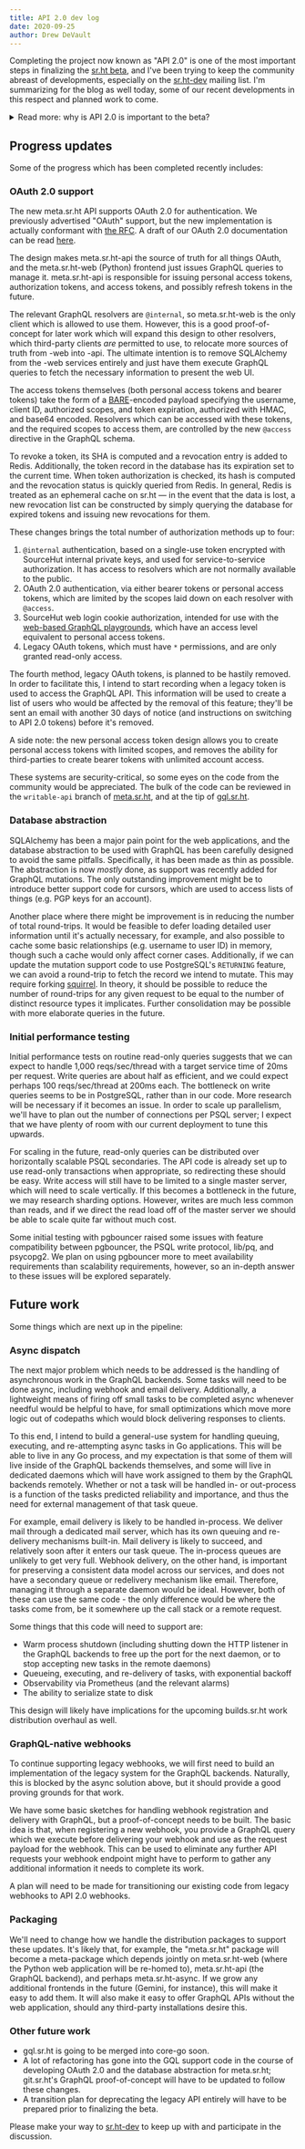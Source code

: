 ```yaml
---
title: API 2.0 dev log
date: 2020-09-25
author: Drew DeVault
---
```


Completing the project now known as "API 2.0" is one of the most important steps
in finalizing the [sr.ht beta](/alpha-details), and I've been trying to keep the
community abreast of developments, especially on the
[sr.ht-dev](https://lists.sr.ht/~sircmpwn/sr.ht-dev) mailing list. I'm
summarizing for the blog as well today, some of our recent developments in this
respect and planned work to come.

<details>
  <summary>Read more: why is API 2.0 is important to the beta?</summary>
  <p>
  SourceHut is a distributed system of "mini-services", each fulfilling its role
  in a particular domain &mdash; git.sr.ht handles git, builds.sr.ht handles CI,
  lists.sr.ht handles mailing lists, and so on. In order for these services to
  communicate effectively, good API design is critical. A good API is also
  necessary for SourceHut users to extend sr.ht with their own tools.

  <p>
  The legacy API was designed within the context of our Flask applications for
  the purpose of quickly meeting these needs during the design &amp; development
  of the sr.ht alpha. It's... not great. The RESTful design implies a tree-like
  structure, which does not map as well onto our data model &mdash; the "graph"
  of GraphQL does much better in this regard. Additionally, the implementation
  is somewhat inconsistent and leaves a lot to be desired in terms of
  robustness. The stronger type system of GraphQL enforces a baseline of
  consistency which, while achievable with the legacy approach, is much easier
  with the 2.0 approach.

  <p>
  The API design is an essential participant in proving the architecture design
  of sr.ht. In order to meet the confidence level we need to start the beta, we
  need a greater degree of confidence than the legacy approach offered. API 2.0
  meets this requirement. Additionally, stability is going to be important
  post-beta: this is our last opportunity to make a clean break with the legacy
  API and ship a better, more stable design into production which we can
  comfortably support for longer.
</details>

## Progress updates

Some of the progress which has been completed recently includes:

### OAuth 2.0 support

The new meta.sr.ht API supports OAuth 2.0 for authentication. We previously
advertised "OAuth" support, but the new implementation is actually conformant
with [the RFC](https://tools.ietf.org/html/rfc6749). A draft of our OAuth 2.0
documentation can be read [here](https://man.sr.ht/meta.sr.ht/oauth.md).

The design makes meta.sr.ht-api the source of truth for all things OAuth, and
the meta.sr.ht-web (Python) frontend just issues GraphQL queries to manage it.
meta.sr.ht-api is responsible for issuing personal access tokens, authorization
tokens, and access tokens, and possibly refresh tokens in the future.

The relevant GraphQL resolvers are `@internal`, so meta.sr.ht-web is the only
client which is allowed to use them. However, this is a good proof-of-concept
for later work which will expand this design to other resolvers, which
third-party clients *are* permitted to use, to relocate more sources of truth
from -web into -api. The ultimate intention is to remove SQLAlchemy from the
-web services entirely and just have them execute GraphQL queries to fetch the
necessary information to present the web UI.

The access tokens themselves (both personal access tokens and bearer tokens)
take the form of a [BARE](https://baremessages.org)-encoded payload specifying
the username, client ID, authorized scopes, and token expiration, authorized
with HMAC, and base64 encoded. Resolvers which can be accessed with these
tokens, and the required scopes to access them, are controlled by the new
`@access` directive in the GraphQL schema.

To revoke a token, its SHA is computed and a revocation entry is added to Redis.
Additionally, the token record in the database has its expiration set to the
current time. When token authorization is checked, its hash is computed and the
revocation status is quickly queried from Redis. In general, Redis is treated as
an ephemeral cache on sr.ht &mdash; in the event that the data is lost, a new
revocation list can be constructed by simply querying the database for expired
tokens and issuing new revocations for them.

These changes brings the total number of authorization methods up to four:

1. `@internal` authentication, based on a single-use token encrypted with
   SourceHut internal private keys, and used for service-to-service
   authorization. It has access to resolvers which are not normally available to
   the public.
2. OAuth 2.0 authentication, via either bearer tokens or personal access tokens,
   which are limited by the scopes laid down on each resolver with `@access`.
3. SourceHut web login cookie authorization, intended for use with the
   [web-based GraphQL playgrounds](https://meta.sr.ht/graphql), which have an
   access level equivalent to personal access tokens.
4. Legacy OAuth tokens, which must have `*` permissions, and are only granted
   read-only access.

The fourth method, legacy OAuth tokens, is planned to be hastily removed. In
order to facilitate this, I intend to start recording when a legacy token is used
to access the GraphQL API. This information will be used to create a list of
users who would be affected by the removal of this feature; they'll be sent an
email with another 30 days of notice (and instructions on switching to API 2.0
tokens) before it's removed.

A side note: the new personal access token design allows you to create personal
access tokens with limited scopes, and removes the ability for third-parties to
create bearer tokens with unlimited account access.

These systems are security-critical, so some eyes on the code from the community
would be appreciated. The bulk of the code can be reviewed in the `writable-api`
branch of [meta.sr.ht](https://git.sr.ht/~sircmpwn/meta.sr.ht/tree/writable-api),
and at the tip of [gql.sr.ht](https://git.sr.ht/~sircmpwn/gql.sr.ht).

### Database abstraction

SQLAlchemy has been a major pain point for the web applications, and the
database abstraction to be used with GraphQL has been carefully designed to
avoid the same pitfalls. Specifically, it has been made as thin as possible. The
abstraction is now *mostly* done, as support was recently added for GraphQL
mutations. The only outstanding improvement might be to introduce better support
code for cursors, which are used to access lists of things (e.g. PGP keys for an
account).

Another place where there might be improvement is in reducing the number of
total round-trips. It would be feasible to defer loading detailed user
information until it's actually necessary, for example, and also possible to
cache some basic relationships (e.g. username to user ID) in memory, though such
a cache would only affect corner cases. Additionally, if we can update the
mutation support code to use PostgreSQL's `RETURNING` feature, we can avoid a
round-trip to fetch the record we intend to mutate. This may require forking
[squirrel](https://github.com/Masterminds/squirrel). In theory, it should be
possible to reduce the number of round-trips for any given request to be equal
to the number of distinct resource types it implicates. Further consolidation
may be possible with more elaborate queries in the future.

### Initial performance testing

Initial performance tests on routine read-only queries suggests that we can
expect to handle 1,000 reqs/sec/thread with a target service time of 20ms per
request. Write queries are about half as efficient, and we could expect perhaps
100 reqs/sec/thread at 200ms each. The bottleneck on write queries seems to be
in PostgreSQL, rather than in our code. More research will be necessary if it
becomes an issue. In order to scale up parallelism, we'll have to plan out the
number of connections per PSQL server; I expect that we have plenty of room with
our current deployment to tune this upwards.

For scaling in the future, read-only queries can be distributed over
horizontally scalable PSQL secondaries. The API code is already set up to use
read-only transactions when appropriate, so redirecting these should be easy.
Write access will still have to be limited to a single master server, which will
need to scale vertically. If this becomes a bottleneck in the future, we may
research sharding options. However, writes are much less common than reads, and
if we direct the read load off of the master server we should be able to scale
quite far without much cost.

Some initial testing with pgbouncer raised some issues with feature
compatibility between pgbouncer, the PSQL write protocol, lib/pq, and psycopg2.
We plan on using pgbouncer more to meet availability requirements than
scalability requirements, however, so an in-depth answer to these issues will be
explored separately.

## Future work

Some things which are next up in the pipeline:

### Async dispatch

The next major problem which needs to be addressed is the handling of
asynchronous work in the GraphQL backends. Some tasks will need to be done
async, including webhook and email delivery. Additionally, a lightweight means
of firing off small tasks to be completed async whenever needful would be
helpful to have, for small optimizations which move more logic out of codepaths
which would block delivering responses to clients.

To this end, I intend to build a general-use system for handling queuing,
executing, and re-attempting async tasks in Go applications. This will be able
to live in any Go process, and my expectation is that some of them will live
inside of the GraphQL backends themselves, and some will live in dedicated
daemons which will have work assigned to them by the GraphQL backends remotely.
Whether or not a task will be handled in- or out-process is a function of the
tasks predicted reliability and importance, and thus the need for external
management of that task queue.

For example, email delivery is likely to be handled in-process. We deliver mail
through a dedicated mail server, which has its own queuing and re-delivery
mechanisms built-in. Mail delivery is likely to succeed, and relatively soon
after it enters our task queue. The in-process queues are unlikely to get very
full. Webhook delivery, on the other hand, is important for preserving a
consistent data model across our services, and does not have a secondary queue
or redelivery mechanism like email. Therefore, managing it through a separate
daemon would be ideal. However, both of these can use the same code - the only
difference would be where the tasks come from, be it somewhere up the call stack
or a remote request.

Some things that this code will need to support are:

- Warm process shutdown (including shutting down the HTTP listener in the
  GraphQL backends to free up the port for the next daemon, or to stop accepting
  new tasks in the remote daemons)
- Queueing, executing, and re-delivery of tasks, with exponential backoff
- Observability via Prometheus (and the relevant alarms)
- The ability to serialize state to disk

This design will likely have implications for the upcoming builds.sr.ht work
distribution overhaul as well.

### GraphQL-native webhooks

To continue supporting legacy webhooks, we will first need to build an
implementation of the legacy system for the GraphQL backends. Naturally, this is
blocked by the async solution above, but it should provide a good proving
grounds for that work.

We have some basic sketches for handling webhook registration and delivery with
GraphQL, but a proof-of-concept needs to be built. The basic idea is that, when
registering a new webhook, you provide a GraphQL query which we execute before
delivering your webhook and use as the request payload for the webhook. This can
be used to eliminate any further API requests your webhook endpoint might have
to perform to gather any additional information it needs to complete its work.

A plan will need to be made for transitioning our existing code from legacy
webhooks to API 2.0 webhooks.

### Packaging

We'll need to change how we handle the distribution packages to support these
updates. It's likely that, for example, the "meta.sr.ht" package will become a
meta-package which depends jointly on meta.sr.ht-web (where the Python web
application will be re-homed to), meta.sr.ht-api (the GraphQL backend), and
perhaps meta.sr.ht-async. If we grow any additional frontends in the future
(Gemini, for instance), this will make it easy to add them. It will also make it
easy to offer GraphQL APIs without the web application, should any third-party
installations desire this.

### Other future work

- gql.sr.ht is going to be merged into core-go soon.
- A lot of refactoring has gone into the GQL support code in the course of
  developing OAuth 2.0 and the database abstraction for meta.sr.ht; git.sr.ht's
  GraphQL proof-of-concept will have to be updated to follow these changes.
- A transition plan for deprecating the legacy API entirely will have to be
  prepared prior to finalizing the beta.

Please make your way to [sr.ht-dev](https://lists.sr.ht/~sircmpwn/sr.ht-dev) to
keep up with and participate in the discussion.
